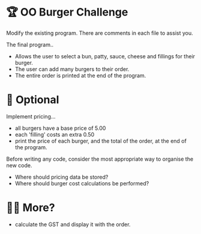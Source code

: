 # 🏆 OO Burger Challenge

Modify the existing program. There are comments in each file to assist you.

The final program..

* Allows the user to select a bun, patty, sauce, cheese and fillings for their burger.
* The user can add many burgers to their order.
* The entire order is printed at the end of the program.

# 🌱 Optional

Implement pricing...

* all burgers have a base price of 5.00
* each 'filling' costs an extra 0.50
* print the price of each burger, and the total of the order, at the end of the program.

Before writing any code, consider the most appropriate way to organise the new code.

* Where should pricing data be stored?
* Where should burger cost calculations be performed?

# 🌱🌱 More?

* calculate the GST and display it with the order.